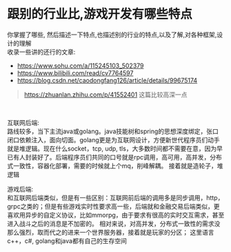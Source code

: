 # 跟别的行业比,游戏开发有哪些特点

你掌握了哪些, 然后描述一下特点,也描述别的行业的特点,以及了解,对各种框架,设计的理解 \
收录一些讲的还行的文章:

- https://www.sohu.com/a/115245103_502379
- https://www.bilibili.com/read/cv7764597
- https://blog.csdn.net/caodongfang126/article/details/99675174
> https://zhuanlan.zhihu.com/p/41552401 这篇比较高深一点

<br>

 互联网后端: \
 路线较多，当下主流java或golang。java技能树和spring的思想深度绑定，张口闭口依赖注入，面向切面。golang更是为互联网设计，方便新世代程序员们动手就是堆逻辑。现在什么socket，tcp, udp, tls，大多数时间都不需要在意，因为早已有人封装好了。后端程序员们共同的口号就是rpc调用，高可用，高并发，分布式一致性，容器化部署，需要的时候就上个mq，削峰解耦。 接着就是造轮子，堆逻辑

 游戏后端: \
 和互联网后端类似，但是有一些区别：互联网前后端的调用多是同步调用，http，grpc之类的；但是有些游戏实时性要求高一些，后端就和金融交易后端类似，更喜欢用异步的自定义协议，比如mmorpg，由于要求有很高的实时交互需求，甚至进入战斗之后的消息是不加密的。  相对来说，对高并发，分布式一致性的需求没那么强烈，取而代之的进来一个世界服务器，接着就是玩家的分区； 这里语言c++，c#, golang和java都有自己的生存空间
